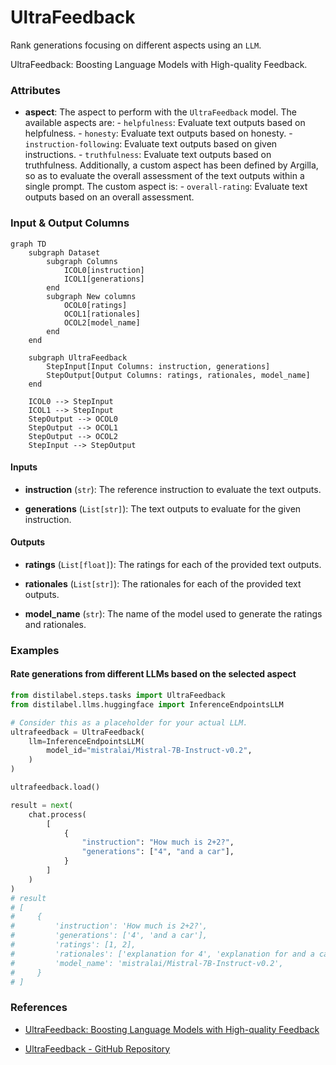 # UltraFeedback


Rank generations focusing on different aspects using an `LLM`.



UltraFeedback: Boosting Language Models with High-quality Feedback.





### Attributes

- **aspect**: The aspect to perform with the `UltraFeedback` model. The available aspects are:  - `helpfulness`: Evaluate text outputs based on helpfulness.  - `honesty`: Evaluate text outputs based on honesty.  - `instruction-following`: Evaluate text outputs based on given instructions.  - `truthfulness`: Evaluate text outputs based on truthfulness.  Additionally, a custom aspect has been defined by Argilla, so as to evaluate the overall  assessment of the text outputs within a single prompt. The custom aspect is:  - `overall-rating`: Evaluate text outputs based on an overall assessment.





### Input & Output Columns

``` mermaid
graph TD
	subgraph Dataset
		subgraph Columns
			ICOL0[instruction]
			ICOL1[generations]
		end
		subgraph New columns
			OCOL0[ratings]
			OCOL1[rationales]
			OCOL2[model_name]
		end
	end

	subgraph UltraFeedback
		StepInput[Input Columns: instruction, generations]
		StepOutput[Output Columns: ratings, rationales, model_name]
	end

	ICOL0 --> StepInput
	ICOL1 --> StepInput
	StepOutput --> OCOL0
	StepOutput --> OCOL1
	StepOutput --> OCOL2
	StepInput --> StepOutput

```


#### Inputs


- **instruction** (`str`): The reference instruction to evaluate the text outputs.

- **generations** (`List[str]`): The text outputs to evaluate for the given instruction.




#### Outputs


- **ratings** (`List[float]`): The ratings for each of the provided text outputs.

- **rationales** (`List[str]`): The rationales for each of the provided text outputs.

- **model_name** (`str`): The name of the model used to generate the ratings and rationales.





### Examples


#### Rate generations from different LLMs based on the selected aspect
```python
from distilabel.steps.tasks import UltraFeedback
from distilabel.llms.huggingface import InferenceEndpointsLLM

# Consider this as a placeholder for your actual LLM.
ultrafeedback = UltraFeedback(
    llm=InferenceEndpointsLLM(
        model_id="mistralai/Mistral-7B-Instruct-v0.2",
    )
)

ultrafeedback.load()

result = next(
    chat.process(
        [
            {
                "instruction": "How much is 2+2?",
                "generations": ["4", "and a car"],
            }
        ]
    )
)
# result
# [
#     {
#         'instruction': 'How much is 2+2?',
#         'generations': ['4', 'and a car'],
#         'ratings': [1, 2],
#         'rationales': ['explanation for 4', 'explanation for and a car'],
#         'model_name': 'mistralai/Mistral-7B-Instruct-v0.2',
#     }
# ]
```




### References

- [UltraFeedback: Boosting Language Models with High-quality Feedback](https://arxiv.org/abs/2310.01377)

- [UltraFeedback - GitHub Repository](https://github.com/OpenBMB/UltraFeedback)


